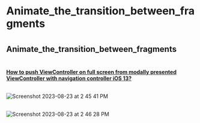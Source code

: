 # Animate_the_transition_between_fragments
#
## Animate_the_transition_between_fragments
#

[**How to push ViewController on full screen from modally presented ViewController with navigation controller iOS 13?**](https://stackoverflow.com/questions/61075037/how-to-push-viewcontroller-on-full-screen-from-modally-presented-viewcontroller) <br><br>


![Screenshot 2023-08-23 at 2 45 41 PM](https://github.com/Experimenters1/Animate_the_transition_between_fragments/assets/64000769/7cee65d7-7c64-40ed-9edd-c2ea42f3373f)<br><br>

![Screenshot 2023-08-23 at 2 46 28 PM](https://github.com/Experimenters1/Animate_the_transition_between_fragments/assets/64000769/d38b266c-3f1b-43c3-8e65-0b4f62f1fd2b)<br><br>


